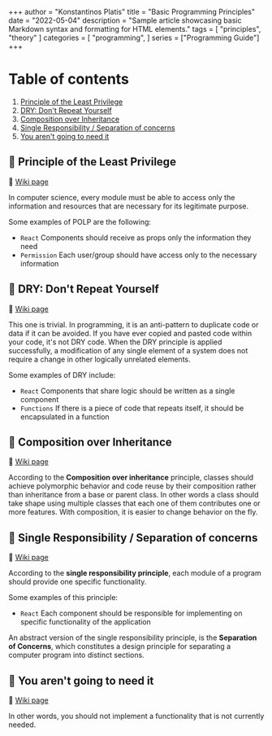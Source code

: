 +++
author = "Konstantinos Platis"
title = "Basic Programming Principles"
date = "2022-05-04"
description = "Sample article showcasing basic Markdown syntax and formatting for HTML elements."
tags = [
    "principles",
    "theory"
]
categories = [
    "programming",
]
series = ["Programming Guide"]
+++

# Table of contents
1. [Principle of the Least Privilege](#principle-of-the-least-privilege)
2. [DRY: Don't Repeat Yourself](#dry-dont-repeat-yourself)
3. [Composition over Inheritance](#composition-over-inheritance)
4. [Single Responsibility / Separation of concerns](#single-responsibility--separation-of-concerns)
5. [You aren't going to need it](#you-arent-going-to-need-it)

## 🚀 Principle of the Least Privilege

📖 [Wiki page](https://en.wikipedia.org/wiki/Principle_of_least_privilege)

In computer science, every module must be able to access only the information and resources that are necessary for 
its legitimate purpose.

Some examples of POLP are the following:

- `React` Components should receive as props only the information they need
- `Permission` Each user/group should have access only to the necessary information

## 🚀 DRY: Don't Repeat Yourself

📖 [Wiki page](https://en.wikipedia.org/wiki/Don%27t_repeat_yourself)

This one is trivial. In programming, it is an anti-pattern to duplicate code or data if it can be avoided. If you have
ever copied and pasted code within your code, it's not DRY code. When the DRY principle is applied successfully, 
a modification of any single element of a system does not require a change in other logically unrelated elements.

Some examples of DRY include:

- `React` Components that share logic should be written as a single component
- `Functions` If there is a piece of code that repeats itself, it should be encapsulated in a function

## 🚀 Composition over Inheritance

📖 [Wiki page](https://en.wikipedia.org/wiki/Composition_over_inheritance)

According to the **Composition over inheritance** principle, classes should achieve polymorphic behavior and code reuse
by their composition rather than inheritance from a base or parent class. In other words a class should take shape using
multiple classes that each one of them contributes one or more features. With composition, it is easier to change behavior
on the fly.

## 🚀 Single Responsibility / Separation of concerns

📖 [Wiki page](https://en.wikipedia.org/wiki/Single-responsibility_principle)

According to the **single responsibility principle**, each module of a program should provide one specific functionality.

Some examples of this principle:

- `React` Each component should be responsible for implementing on specific functionality of the application

An abstract version of the single responsibility principle, is the **Separation of Concerns**, which constitutes a design
principle for separating a computer program into distinct sections.

## 🚀 You aren't going to need it

📖 [Wiki page](https://en.wikipedia.org/wiki/You_aren%27t_gonna_need_it)

In other words, you should not implement a functionality that is not currently needed.

